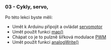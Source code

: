 ### 03 - Cykly, servo, 

Po této lekci byste měli: 

- Umět k Arduinu připojit a ovládat [servomotor](https://navody.dratek.cz/arduino-projekty/servo-motor.html)
- Umět použít funkci [map()](https://bastlirna.hwkitchen.cz/uzitecne-funkce-3/#map)
- Chápat co je to pulzně šířková modulace [PWM](https://cs.wikipedia.org/wiki/Pulzn%C4%9B_%C5%A1%C3%AD%C5%99kov%C3%A1_modulace)
- Umět použít funkci [analogWrite()](https://bastlirna.hwkitchen.cz/arduino-zaklady-6-zhasinani/)
